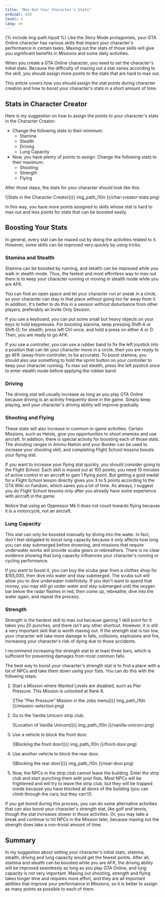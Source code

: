 ```yaml
---
title: "Max Out Your Character's Stats"
ordinal: 420
level: 2
lang: en
---
```

{% include img-path.liquid %}
Like the Story Mode protagonists, your GTA Online character has various skills
that impact your character's performance in certain tasks. Maxing out the stats
of those skills will give you significant benefits in Missions and some daily
activities.

When you create a GTA Online character, you need to set the character's initial
stats. Because the difficulty of maxing out a stat varies according to the
skill, you should assign more points to the stats that are hard to max out.

This article covers how you should assign the stat points during character
creation and how to boost your character's stats in a short amount of time.

## Stats in Character Creator

Here is my suggestion on how to assign the points to your character's stats in
the Character Creator:

- Change the following stats to their minimum:
  - Stamina
  - Stealth
  - Driving
  - Lung Capacity
- Now, you have plenty of points to assign. Change the following stats to their
  maximum:
  - Shooting
  - Strength
  - Flying

After those steps, the stats for your character should look like this:

![Stats in the Character Creator]({{ img_path_l10n }}/char-creator-stats.png)

In this way, you have more points assigned to skills whose stat is hard to max
out and less points for stats that can be boosted easily.

## Boosting Your Stats

In general, every stat can be maxed out by doing the activities related to it.
However, some skills can be improved very quickly by using tricks.

### Stamina and Stealth

Stamina can be boosted by running, and stealth can be improved while you walk
in stealth mode. Thus, the fastest and most effortless way to max out them is
to keep your character running or moving in stealth mode while you are AFK.

You can find an open space and let your character run or sneak in a circle, so
your character can stay in that place without going too far away from it. In
addition, it's better to do this in a session without disturbance from other
players, preferably an Invite Only Session.

If you use a keyboard, you can put some small but heavy objects on your keys to
hold keypresses. For boosting stamina, keep pressing Shift-A or Shift-D; for
stealth, press left Ctrl once, and hold a press on either A or D. Then, you are
ready to go AFK.

If you use a controller, you can use a rubber band to fix the left joystick
into a position that can let your character move in a circle, then you are
ready to go AFK (away-from-controller, to be accurate). To boost stamina, you
should also use something to hold the sprint button on your controller to keep
your character running. To max out stealth, press the left joystick once to
enter stealth mode before applying the rubber band.

### Driving

The driving stat will usually increase as long as you play GTA Online because
driving is an activity frequently done in the game. Simply keep playing, and
your character's driving ability will improve gradually.

### Shooting and Flying

These stats will also increase in common in-game activities. Certain Missions,
such as Heists, give you opportunities to shoot enemies and use aircraft. In
addition, there is special activity for boosting each of those stats. The
shooting ranges in Ammu-Nation and your Bunker can be used to increase your
shooting skill, and completing Flight School lessons boosts your flying stat.

If you want to increase your flying stat quickly, you should consider going to
the Flight School. Each skill is maxed out at 100 points; you need 10 minutes
of active control in an aircraft to gain 1 flying point. But getting a gold
medal for a Flight School lesson directly gives you 3 to 5 points according to
the GTA Wiki on Fandom, which saves you a lot of time. As always, I suggest you
do Flight School lessons only after you already have some experience with
aircraft in the game.

Notice that using an Oppressor Mk II does not count towards flying because it
is a motorcycle, not an aircraft.

### Lung Capacity

This stat can only be boosted manually by diving into the water. In fact, don't
feel obligated to boost lung capacity because it only affects how long you can
stay submerged before drowning, and missions that require underwater works will
provide scuba gears or rebreathers. There is no clear evidence showing that
lung capacity influences your character's running or cycling performance.

If you want to boost it, you can buy the scuba gear from a clothes shop for
$155,000, then dive into water and stay submerged. The scuba suit will allow
you to dive underwater indefinitely. If you don't want to spend that money, you
may still go under water and stay submerged until the oxygen bar below the
radar flashes in red, then come up, rebreathe, dive into the water again, and
repeat the process.

### Strength

Strength is the hardest skill to max out because gaining 1 skill point for it
takes you 20 punches, and there isn't any other shortcut. However, it is still
a very important skill that is worth maxing out. If the strength stat is too
low, your character will take more damage in falls, collisions, explosions and
fire, increasing your character's risk of dying due to those accidents.

I recommend increasing the strength stat to at least three bars, which is
sufficient for preventing damages from most common falls.

The best way to boost your character's strength stat is to find a place with a
lot of NPCs and take them down using your fists. You can do this with the
following steps:

1. Start a Mission where Wanted Levels are disabled, such as Pier Pressure.
   This Mission is unlocked at Rank 6.

   ![The "Pier Pressure" Mission in the Jobs
   menu]({{ img_path_l10n }}/mission-selection.png)

2. Go to the Vanilla Unicorn strip club.

   ![Location of Vanilla Unicorn]({{ img_path_l10n }}/vanilla-unicorn.png)

3. Use a vehicle to block the front door.

   ![Blocking the front door]({{ img_path_l10n }}/front-door.png)

4. Use another vehicle to block the rear door.

   ![Blocking the rear door]({{ img_path_l10n }}/rear-door.png)

5. Now, the NPCs in the strip club cannot leave the building. Enter the strip
   club and start punching them with your fists. Most NPCs will be frightened
   and will try to leave the strip club, but they will be trapped inside
   because you have blocked all doors of the building (you can climb through
   the cars, but they can't!).

If you get bored during this process, you can do some alternative activities
that can also boost your character's strength stat, like golf and tennis,
though the stat increases slower in those activities. Or, you may take a break
and continue to hit NPCs in the Mission later, because maxing out the strength
does take a non-trivial amount of time.

## Summary

In my suggestion about setting your character's initial stats, stamina,
stealth, driving and lung capacity would get the fewest points. After all,
stamina and stealth can be boosted while you are AFK, the driving ability will
be improved seamlessly as long as you play GTA Online, and lung capacity is not
very important. Maxing out shooting, strength and flying takes longer time and
requires more effort, and they are all important abilities that improve your
performance in Missions, so it is better to assign as many points as possible
to each of them.
